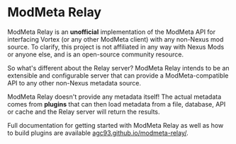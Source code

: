 # ModMeta Relay

ModMeta Relay is an **unofficial** implementation of the ModMeta API for interfacing Vortex (or any other ModMeta client) with any non-Nexus mod source. To clarify, this project is not affiliated in any way with Nexus Mods or anyone else, and is an open-source community resource.

So what's different about the Relay server? ModMeta Relay intends to be an extensible and configurable server that can provide a ModMeta-compatible API to any other non-Nexus metadata source.

ModMeta Relay doesn't provide any metadata itself! The actual metadata comes from **plugins** that can then load metadata from a file, database, API or cache and the Relay server will return the results.

Full documentation for getting started with ModMeta Relay as well as how to build plugins are available [agc93.github.io/modmeta-relay/](https://agc93.github.io/modmeta-relay/).